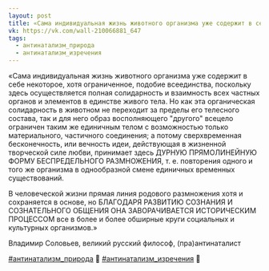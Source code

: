 ```yaml
---
layout: post
title: «Сама индивидуальная жизнь животного организма уже содержит в себе некоторое, хотя ограниченное, подобие всеединства...»
vk: https://vk.com/wall-210066881_647
tags:
  - антинатализм_природа
  - антинатализм_изречения
---
```

«Сама индивидуальная жизнь животного организма уже содержит в себе некоторое, хотя ограниченное, подобие всеединства, поскольку здесь осуществляется полная солидарность и взаимность всех частных органов и элементов в единстве живого тела. Но как эта органическая солидарность в животном не переходит за пределы его телесного состава, так и для него образ восполняющего "другого" всецело ограничен таким же единичным телом с возможностью только материального, частичного соединения; а потому сверхвременная бесконечность, или вечность идеи, действующая в жизненной творческой силе любви, принимает здесь ДУРНУЮ ПРЯМОЛИНЕЙНУЮ ФОРМУ БЕСПРЕДЕЛЬНОГО РАЗМНОЖЕНИЯ, т. е. повторения одного и того же организма в однообразной смене единичных временных существований.

В человеческой жизни прямая линия родового размножения хотя и сохраняется в основе, но БЛАГОДАРЯ РАЗВИТИЮ СОЗНАНИЯ И СОЗНАТЕЛЬНОГО ОБЩЕНИЯ ОНА ЗАВОРАЧИВАЕТСЯ ИСТОРИЧЕСКИМ ПРОЦЕССОМ все в более и более обширные круги социальных и культурных организмов.»

Владимир Соловьев, великий русский философ, (пра)антинаталист

[#антинатализм_природа](tags.html#антинатализм_природа) 🐺
[#антинатализм_изречения](tags.html#антинатализм_изречения) 💎